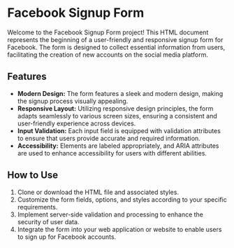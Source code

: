 # Facebook Signup Form

Welcome to the Facebook Signup Form project! This HTML document represents the beginning of a user-friendly and responsive signup form for Facebook. The form is designed to collect essential information from users, facilitating the creation of new accounts on the social media platform.

## Features

- **Modern Design:** The form features a sleek and modern design, making the signup process visually appealing.
- **Responsive Layout:** Utilizing responsive design principles, the form adapts seamlessly to various screen sizes, ensuring a consistent and user-friendly experience across devices.
- **Input Validation:** Each input field is equipped with validation attributes to ensure that users provide accurate and required information.
- **Accessibility:** Elements are labeled appropriately, and ARIA attributes are used to enhance accessibility for users with different abilities.

## How to Use

1. Clone or download the HTML file and associated styles.
2. Customize the form fields, options, and styles according to your specific requirements.
3. Implement server-side validation and processing to enhance the security of user data.
4. Integrate the form into your web application or website to enable users to sign up for Facebook accounts.
